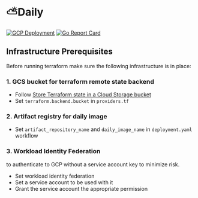 # ⛅Daily
[![GCP Deployment](https://github.com/OriKerer/daily/actions/workflows/deployment.yaml/badge.svg)](https://github.com/OriKerer/daily/actions/workflows/deployment.yaml)
[![Go Report Card](https://goreportcard.com/badge/github.com/orikerer/daily)](https://goreportcard.com/report/github.com/orikerer/daily)
## Infrastructure Prerequisites

Before running terraform make sure the following infrastructure is in place:
### 1. GCS bucket for terraform remote state backend
* Follow [Store Terraform state in a Cloud Storage bucket](https://cloud.google.com/docs/terraform/resource-management/store-state)
* Set `terraform.backend.bucket` in `providers.tf`

### 2. Artifact registry for daily image
 * Set `artifact_repository_name` and `daily_image_name` in `deployment.yaml` workflow

 ### 3. Workload Identity Federation
 to authenticate to GCP without a service account key to minimize risk.
 * Set workload identity federation
 * Set a service account to be used with it
 * Grant the service account the appropriate permission
 